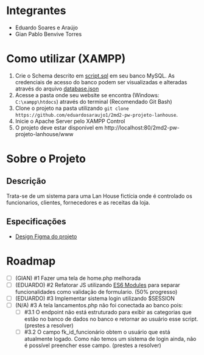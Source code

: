 # Integrantes

-   Eduardo Soares e Araújo
-   Gian Pablo Benvive Torres

# Como utilizar (XAMPP)

1.  Crie o Schema descrito em [script.sql](project-data/banco-de-dados/script.sql) em seu banco MySQL. As credenciais de acesso do banco podem ser visualizadas e alteradas através do arquivo [database.json](database.json)
2.  Acesse a pasta onde seu website se encontra (Windows: `C:\xampp\htdocs`) através do terminal (Recomendado Git Bash)
3.  Clone o projeto na pasta utilizando `git clone https://github.com/eduardosaraujo1/2md2-pw-projeto-lanhouse`.
4.  Inicie o Apache Server pelo XAMPP Control
5.  O projeto deve estar disponivel em http://localhost:80/2md2-pw-projeto-lanhouse/www

# Sobre o Projeto

## Descrição

Trata-se de um sistema para uma Lan House fictícia onde é controlado os funcionarios, clientes, fornecedores e as receitas da loja.

## Especificações

-   [Design Figma do projeto](https://www.figma.com/design/PGKnYiHtQ5wEX7GWklSsVg/Projeto-LanHouse?node-id=0-1&t=JGkDWUHh2upO3IXY-1)

# Roadmap

-   [ ] (GIAN) #1 Fazer uma tela de home.php melhorada
-   [ ] (EDUARDO) #2 Refatorar JS utilizando [ES6 Modules](https://developer.mozilla.org/en-US/docs/Web/JavaScript/Guide/Modules) para separar funcionalidades como validação de formulario. (50% progresso)
-   [ ] (EDUARDO) #3 Implementar sistema login utilizando $SESSION
-   [ ] (N/A) #3 A tela lancamentos.php não foi conectada ao banco pois:
    -   [ ] #3.1 O endpoint não está estruturado para exibir as categorias que estão no banco de dados no banco e retornar ao usuário esse script. (prestes a resolver)
    -   [ ] #3.2 O campo fk_id_funcionário obtem o usuário que está atualmente logado. Como não temos um sistema de login ainda, não é possível preencher esse campo. (prestes a resolver)
